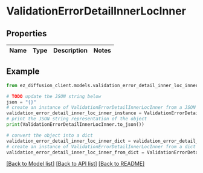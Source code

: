 # ValidationErrorDetailInnerLocInner


## Properties

Name | Type | Description | Notes
------------ | ------------- | ------------- | -------------

## Example

```python
from ez_diffusion_client.models.validation_error_detail_inner_loc_inner import ValidationErrorDetailInnerLocInner

# TODO update the JSON string below
json = "{}"
# create an instance of ValidationErrorDetailInnerLocInner from a JSON string
validation_error_detail_inner_loc_inner_instance = ValidationErrorDetailInnerLocInner.from_json(json)
# print the JSON string representation of the object
print(ValidationErrorDetailInnerLocInner.to_json())

# convert the object into a dict
validation_error_detail_inner_loc_inner_dict = validation_error_detail_inner_loc_inner_instance.to_dict()
# create an instance of ValidationErrorDetailInnerLocInner from a dict
validation_error_detail_inner_loc_inner_from_dict = ValidationErrorDetailInnerLocInner.from_dict(validation_error_detail_inner_loc_inner_dict)
```
[[Back to Model list]](../README.md#documentation-for-models) [[Back to API list]](../README.md#documentation-for-api-endpoints) [[Back to README]](../README.md)



